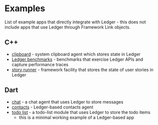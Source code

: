 # Examples

List of example apps that directly integrate with Ledger - this does not include
apps that use Ledger through Framework Link objects.

## C++

 * [clipboard] - system clipboard agent which stores state in Ledger
 * [Ledger benchmarks] - benchmarks that exercise Ledger APIs and capture
   performance traces
 * [story runner] - framework facility that stores the state of user stories in
   Ledger

## Dart

 * [chat] - a chat agent that uses Ledger to store messages
 * [contacts] - Ledger-based contacts agent
 * [todo list] - a todo-list module that uses Ledger to store the todo items
   * this is a minimal working example of a Ledger-based app

[chat]: https://fuchsia.googlesource.com/topaz/+/master/app/chat/
[clipboard]: https://fuchsia.googlesource.com/peridot/+/master/bin/agents/clipboard/
[contacts]: https://fuchsia.googlesource.com/topaz/+/master/app/contacts/
[Ledger benchmarks]: https://fuchsia.googlesource.com/peridot/+/master/bin/ledger/tests/benchmark
[story runner]: https://fuchsia.googlesource.com/peridot/+/master/bin/user_runner/story_runner/
[todo list]: https://fuchsia.googlesource.com/topaz/examples/+/master/ledger/todo_list

